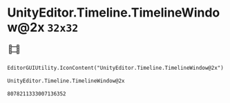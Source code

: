 # UnityEditor.Timeline.TimelineWindow@2x `32x32`
<img src="/img/UnityEditor.Timeline.TimelineWindow@2x.png" width=32 height=32>

``` CSharp
EditorGUIUtility.IconContent("UnityEditor.Timeline.TimelineWindow@2x")
```
```
UnityEditor.Timeline.TimelineWindow@2x
```
```
8078211333007136352
```
